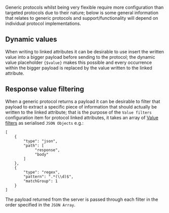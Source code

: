 Generic protocols whilst being very flexible require more configuration than targeted protocols due to their nature; below is some general information that relates to generic protocols and support/functionality will depend on individual protocol implementations.

## Dynamic values
When writing to linked attributes it can be desirable to use insert the written value into a bigger payload before sending to the protocol; the dynamic value placeholder `{$value}` makes this possible and every occurrence within the bigger payload is replaced by the value written to the linked attribute.


## Response value filtering
When a generic protocol returns a payload it can be desirable to filter that payload to extract a specific piece of information that should actually be written to the linked attribute; that is the purpose of the `Value filters` configuration item for protocol linked attributes, it takes an array of [Value filters](https://github.com/openremote/openremote/blob/master/model/src/main/java/org/openremote/model/value/ValueFilter.java) as serialised `JSON Objects` e.g.:

```
[
    {
        "type": "json",
        "path": [
             "response",
             "body"
        ]
    },
    {
        "type": "regex",
        "pattern": ".*(\\d)$",
        "matchGroup": 1
    }
]
```

The payload returned from the server is passed through each filter in the order specified in the `JSON Array`.